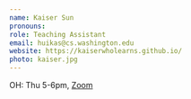 ```yaml
---
name: Kaiser Sun
pronouns: 
role: Teaching Assistant
email: huikas@cs.washington.edu
website: https://kaiserwholearns.github.io/
photo: kaiser.jpg
---
```


OH: Thu 5-6pm, [Zoom](https://washington.zoom.us/j/98344959831)
